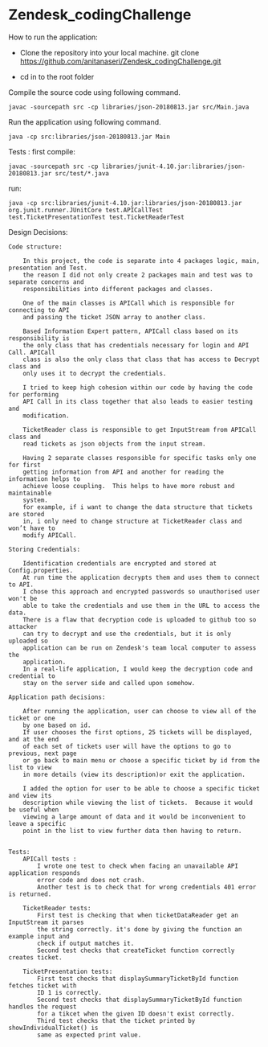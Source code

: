 # Zendesk_codingChallenge

How to run the application:
* Clone the repository into your local machine.
    git clone https://github.com/anitanaseri/Zendesk_codingChallenge.git
    
* cd in to the root folder

Compile the source code using following command.

    javac -sourcepath src -cp libraries/json-20180813.jar src/Main.java

Run the application using following command.

    java -cp src:libraries/json-20180813.jar Main

Tests :
first compile:    

    javac -sourcepath src -cp libraries/junit-4.10.jar:libraries/json-20180813.jar src/test/*.java

run:

    java -cp src:libraries/junit-4.10.jar:libraries/json-20180813.jar org.junit.runner.JUnitCore test.APICallTest test.TicketPresentationTest test.TicketReaderTest


Design Decisions:

    Code structure:

        In this project, the code is separate into 4 packages logic, main, presentation and Test. 
        the reason I did not only create 2 packages main and test was to separate concerns and 
        responsibilities into different packages and classes. 

        One of the main classes is APICall which is responsible for connecting to API 
        and passing the ticket JSON array to another class. 
        
        Based Information Expert pattern, APICall class based on its responsibility is 
        the only class that has credentials necessary for login and API Call. APICall 
        class is also the only class that class that has access to Decrypt class and 
        only uses it to decrypt the credentials. 
        
        I tried to keep high cohesion within our code by having the code for performing 
        API Call in its class together that also leads to easier testing and 
        modification. 

        TicketReader class is responsible to get InputStream from APICall class and 
        read tickets as json objects from the input stream. 

        Having 2 separate classes responsible for specific tasks only one for first 
        getting information from API and another for reading the information helps to 
        achieve loose coupling.  This helps to have more robust and maintainable 
        system. 
        for example, if i want to change the data structure that tickets are stored
        in, i only need to change structure at TicketReader class and won’t have to 
        modify APICall.

    Storing Credentials:

        Identification credentials are encrypted and stored at Config.properties. 
        At run time the application decrypts them and uses them to connect to API.
        I chose this approach and encrypted passwords so unauthorised user won't be
        able to take the credentials and use them in the URL to access the data. 
        There is a flaw that decryption code is uploaded to github too so attacker
        can try to decrypt and use the credentials, but it is only uploaded so 
        application can be run on Zendesk's team local computer to assess the 
        application. 
        In a real-life application, I would keep the decryption code and credential to
        stay on the server side and called upon somehow. 

    Application path decisions:

        After running the application, user can choose to view all of the ticket or one 
        by one based on id.
        If user chooses the first options, 25 tickets will be displayed, and at the end 
        of each set of tickets user will have the options to go to previous, next page 
        or go back to main menu or choose a specific ticket by id from the list to view 
        in more details (view its description)or exit the application.

        I added the option for user to be able to choose a specific ticket and view its 
        description while viewing the list of tickets.  Because it would be useful when 
        viewing a large amount of data and it would be inconvenient to leave a specific 
        point in the list to view further data then having to return.


    Tests:
        APICall tests :
            I wrote one test to check when facing an unavailable API application responds 
            error code and does not crash.
            Another test is to check that for wrong credentials 401 error is returned.
            
        TicketReader tests:
            First test is checking that when ticketDataReader get an InputStream it parses
            the string correctly. it's done by giving the function an example input and
            check if output matches it.
            Second test checks that createTicket function correctly creates ticket.
        
        TicketPresentation tests:
            First test checks that displaySummaryTicketById function fetches ticket with 
            ID 1 is correctly.
            Second test checks that displaySummaryTicketById function handles the request
            for a tikcet when the given ID doesn't exist correctly.
            Third test checks that the ticket printed by showIndividualTicket() is 
            same as expected print value.
    


